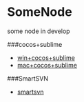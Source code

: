 # SomeNode
some node in develop

###cocos+sublime
* [win+cocos+sublime](cocos+sublime/win+cocos+sublime.md)
* [mac+cocos+sublime](cocos+sublime/mac+cocos+sublime.md)

###SmartSVN
* [smartsvn](smartsvn/smartsvn.md)

